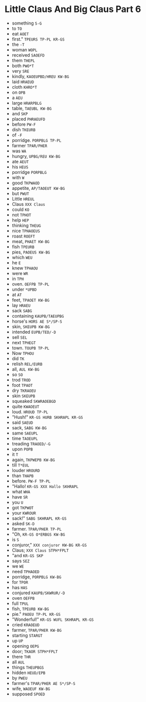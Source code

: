 # Little Claus And Big Claus Part 6

* something `S-G`
* to `TO`
* eat `AOET`
* first." `TPEURS TP-PL KR-GS`
* the `-T`
* woman `WOPL`
* received `SAOEFD`
* them `THEPL`
* both `PWO*T`
* very `SRE`
* kindly, `KAOEUPBD/HREU KW-BG`
* laid `HRAEUD`
* cloth `KHRO*T`
* on `OPB`
* a `AEU`
* large `HRARPBLG`
* table, `TAEUBL KW-BG`
* and `SKP`
* placed `PHRAEUFD`
* before `PW-F`
* dish `TKEURB`
* of `-F`
* porridge. `PORPBLG TP-PL`
* farmer `TPAR/PHER`
* was `WA`
* hungry, `UPBG/REU KW-BG`
* ate `AEUT`
* his `HEUS`
* porridge `PORPBLG`
* with `W`
* good `TKPWAOD`
* appetite, `AP/TAOEUT KW-BG`
* but `PWUT`
* Little `HREUL`
* Claus `XXX Claus`
* could `KO`
* not `TPHOT`
* help `HEP`
* thinking `THEUG`
* nice `TPHAOEUS`
* roast `ROEFT`
* meat, `PHAET KW-BG`
* fish `TPEURB`
* pies, `PAOEUS KW-BG`
* which `WEU`
* he `E`
* knew `TPHAOU`
* were `WR`
* in `TPH`
* oven. `OEFPB TP-PL`
* under `*UPBD`
* at `AT`
* feet, `TPAOET KW-BG`
* lay `HRAEU`
* sack `SABG`
* containing `KAUPB/TAEUPBG`
* horse's `HORS AE S*/SP-S`
* skin, `SKEUPB KW-BG`
* intended `EUPB/TED/-D`
* sell `SEL`
* next `TPHEGT`
* town. `TOUPB TP-PL`
* Now `TPHOU`
* did `TK`
* relish `REL/EURB`
* all, `AUL KW-BG`
* so `SO`
* trod `TROD`
* foot `TPAOT`
* dry `TKRAOEU`
* skin `SKEUPB`
* squeaked `SKWRAOEBGD`
* quite `KWAOEUT`
* loud. `HROUD TP-PL`
* "Hush!" `KR-GS HURB SKHRAPL KR-GS`
* said `SAEUD`
* sack, `SABG KW-BG`
* same `SAEUPL`
* time `TAOEUPL`
* treading `TRAOED/-G`
* upon `POPB`
* it `T`
* again, `TKPWEPB KW-BG`
* till `T*EUL`
* louder `HROURD`
* than `THAPB`
* before. `PW-F TP-PL`
* "Hallo! `KR-GS XXX Hallo SKHRAPL`
* what `WHA`
* have `SR`
* you `U`
* got `TKPWOT`
* your `KWROUR`
* sack!" `SABG SKHRAPL KR-GS`
* asked `SK-D`
* farmer. `TPAR/PHER TP-PL`
* "Oh, `KR-GS O*ERBGS KW-BG`
* is `S`
* conjuror," `XXX conjuror KW-BG KR-GS`
* Claus; `XXX Claus STPH*FPLT`
* "and `KR-GS SKP`
* says `SEZ`
* we `WE`
* need `TPHAOED`
* porridge, `PORPBLG KW-BG`
* for `TPOR`
* has `HAS`
* conjured `KAUPB/SKWRUR/-D`
* oven `OEFPB`
* full `TPUL`
* fish, `TPEURB KW-BG`
* pie." `PAOEU TP-PL KR-GS`
* "Wonderful!" `KR-GS WUFL SKHRAPL KR-GS`
* cried `KRAOEUD`
* farmer, `TPAR/PHER KW-BG`
* starting `STARGT`
* up `UP`
* opening `OEPG`
* door; `TKAOR STPH*FPLT`
* there `THR`
* all `AUL`
* things `THEUPBGS`
* hidden `HEUD/EPB`
* by `PWEU`
* farmer's `TPAR/PHER AE S*/SP-S`
* wife, `WAOEUF KW-BG`
* supposed `SPOED`
